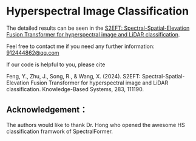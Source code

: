 # Hyperspectral Image Classification

The detailed results can be seen in the [S2EFT: Spectral-Spatial-Elevation Fusion Transformer for hyperspectral image and LiDAR classification](https://www.sciencedirect.com/science/article/abs/pii/S0950705123009401?via%3Dihub).

Feel free to contact me if you need any further information: 912444862@qq.com



If our code is helpful to you, please cite

Feng, Y., Zhu, J., Song, R., & Wang, X. (2024). S2EFT: Spectral-Spatial-Elevation Fusion Transformer for hyperspectral image and LiDAR classification. Knowledge-Based Systems, 283, 111190.



Acknowledgement：
------- 
The authors would like to thank Dr. Hong who opened the awesome HS classification framwork of SpectralFormer.
